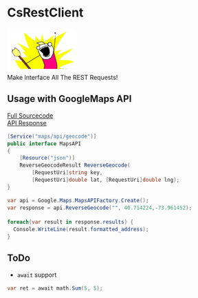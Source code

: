 CsRestClient
====
![man](img/man.png)<br>
Make Interface All The REST Requests!

Usage with GoogleMaps API
----
[Full Sourcecode](https://github.com/pjc0247/CsRestClient/tree/master/src/Sample/Google/Maps)<br>
[API Response](https://maps.googleapis.com/maps/api/geocode/json?latlng=40.714224,-73.961452&)<br>
```c#
[Service("maps/api/geocode")]
public interface MapsAPI
{
    [Resource("json")]
    ReverseGeocodeResult ReverseGeocode(
        [RequestUri]string key,
        [RequestUri]double lat, [RequestUri]double lng);
}
```
```c#
var api = Google.Maps.MapsAPIFactory.Create();
var response = api.ReverseGeocode("", 40.714224,-73.961452);

foreach(var result in response.results) {
  Console.WriteLine(result.formatted_address);
}
```

ToDo
----
* `await` support
```c#
var ret = await math.Sum(5, 5);
```
